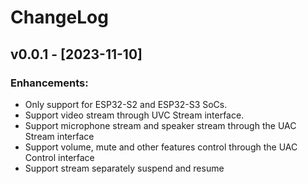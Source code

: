 # ChangeLog

## v0.0.1 - [2023-11-10]

###  Enhancements:

* Only support for ESP32-S2 and ESP32-S3 SoCs.
* Support video stream through UVC Stream interface.
* Support microphone stream and speaker stream through the UAC Stream interface
* Support volume, mute and other features control through the UAC Control interface
* Support stream separately suspend and resume